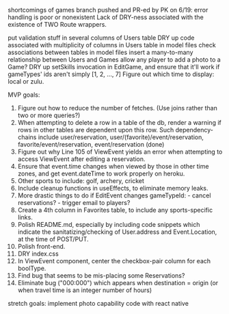 shortcomings of games branch pushed and PR-ed by PK on  6/19:
    error handling is poor or nonexistent
    Lack of DRY-ness associated with the existence of TWO Route wrappers.

put validation stuff in several columns of Users table
DRY up code associated with multiplicity of columns in Users table
in model files check associations between tables
in model files insert a many-to-many relationship between Users and Games
allow any player to add a photo to a Game?
DRY up setSkills invocation in EditGame, and ensure that it'll work if gameTypes' ids aren't simply [1, 2, ..., 7]
Figure out which time to display: local or zulu.

MVP goals:
1. Figure out how to reduce the number of fetches.  (Use joins rather than two or more queries?)
1. When attempting to delete a row in a table of the db, render a warning if rows in other tables are dependent upon this row.  Such dependency-chains include user/reservation, user/(favorite)/event/reservation, favorite/event/reservation, event/reservation (done)
1. Figure out why Line 105 of ViewEvent yields an error when attempting to access ViewEvent after editing a reservation.
1. Ensure that event.time changes when viewed by those in other time zones, and get event.dateTime to work properly on heroku.
1. Other sports to include: golf, archery, cricket
1. Include cleanup functions in useEffects, to eliminate memory leaks.
1. More drastic things to do if EditEvent changes gameTypeId:
        - cancel reservations?
        - trigger email to players?
1. Create a 4th column in Favorites table, to include any sports-specific links.
1. Polish README.md, especially by including code snippets which indicate the sanitatizing/checking of User.address and Event.Location, at the time of POST/PUT.
1. Polish front-end.
1. DRY index.css
1. In ViewEvent component, center the checkbox-pair column for each boolType.
1. Find bug that seems to be mis-placing some Reservations?
1. Eliminate bug ("000:000") which appears when destination = origin (or when travel time is an integer number of hours)

stretch goals:
    implement photo capability
    code with react native
